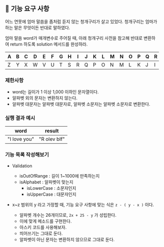## 🚀 기능 요구 사항

어느 연못에 엄마 말씀을 좀처럼 듣지 않는 청개구리가 살고 있었다. 청개구리는 엄마가 하는 말은 무엇이든 반대로 말하였다.

엄마 말씀 word가 매개변수로 주어질 때, 아래 청개구리 사전을 참고해 반대로 변환하여 return 하도록 solution 메서드를 완성하라.

| A | B | C | D | E | F | G | H | I | J | K | L | M | N | O | P | Q | R | S | T | U | V | W | X | Y | Z |
| --- | --- | --- | --- | --- | --- | --- | --- | --- | --- | --- | --- | --- | --- | --- | --- | --- | --- | --- | --- | --- | --- | --- | --- | --- | --- |
| Z | Y | X | W | V | U | T | S | R | Q | P | O | N | M | L | K | J | I | H | G | F | E | D | C | B | A |

### 제한사항

- word는 길이가 1 이상 1,000 이하인 문자열이다.
- 알파벳 외의 문자는 변환하지 않는다.
- 알파벳 대문자는 알파벳 대문자로, 알파벳 소문자는 알파벳 소문자로 변환한다.

### 실행 결과 예시

| word | result |
| --- | --- |
| "I love you" | "R olev blf" |

### 기능 목록 작성해보기

- Validation
  - isOutOfRange : 길이 1~1000에 만족하는지
  - isAlphabet : 알파벳이 맞는지
    - isLowerCase : 소문자인지
    - isUpperCase : 대문자인지

- x~z 범위의 y 라고 가정할 때, 기능 요구 사항에 맞는 식은 `z - ( y - x )` 이다.
  - 알파벳 개수는 26개이므로, `2x + 25 - y` 가 성립한다.
  - 이에 맞게 메소드를 구현한다.
  - 아스키 코드를 사용해보자.
  - 띄어쓰기는 그대로 둔다.
  - 알파벳이 아닌 문자는 변환하지 않으므로 그대로 둔다.